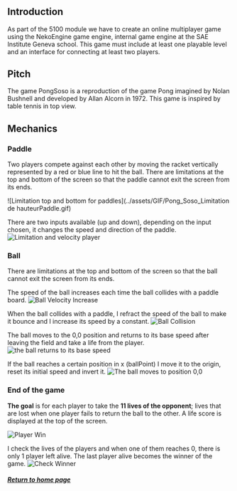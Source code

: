 # 

## Introduction
As part of the 5100 module we have to create an online multiplayer game using the NekoEngine game engine, internal game engine at the SAE Institute Geneva school. This game must include at least one playable level and an interface for connecting at least two players.

## Pitch
The game PongSoso is a reproduction of the game Pong imagined by Nolan Bushnell and developed by Allan Alcorn in 1972. This game is inspired by table tennis in top view.

## Mechanics

### Paddle
Two players compete against each other by moving the racket vertically represented by a red or blue line to hit the ball.
There are limitations at the top and bottom of the screen so that the paddle cannot exit the screen from its ends.

![Limitation top and bottom for paddles](../assets/GIF/Pong_Soso_Limitation de hauteurPaddle.gif)

There are two inputs available (up and down), depending on the input chosen, it changes the speed and direction of the paddle.
![Limitation and velocity player](../assets/Deplacement_et_limitation_player.PNG)

### Ball
There are limitations at the top and bottom of the screen so that the ball cannot exit the screen from its ends.

The speed of the ball increases each time the ball collides with a paddle board.
![Ball Velocity Increase](../assets/GIF/Pong_Soso_Velocity_balle_augmente.gif)

When the ball collides with a paddle, I refract the speed of the ball to make it bounce and I increase its speed by a constant.
![Ball Collision](../assets/Ball_collision.PNG)

The ball moves to the 0,0 position and returns to its base speed after leaving the field and take a life from the player.
![the ball returns to its base speed](../assets/GIF/Pong_Soso_balle_retourne_velocity_de_base.gif)

If the ball reaches a certain position in x (ballPoint) I move it to the origin, reset its initial speed and invert it.
![The ball moves to position 0,0](../assets/Ball_respawn_position_zero.PNG)

### End of the game
**The goal** is for each player to take the **11 lives of the opponent**; lives that are lost when one player fails to return the ball to the other. A life score is displayed at the top of the screen.

![Player Win](../assets/GIF/Pong_Soso_Win.gif)

I check the lives of the players and when one of them reaches 0, there is only 1 player left alive. The last player alive becomes the winner of the game.
![Check Winner](../assets/Check_Winner.PNG)




##### [Return to home page](https://sosolamojo.github.io/)
